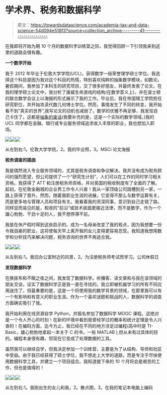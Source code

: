 # 学术界、税务和数据科学

> 原文：<https://towardsdatascience.com/academia-tax-and-data-science-54d094e518f3?source=collection_archive---------41----------------------->

在我即将开始为期 10 个月的数据科学训练营之际，我觉得回顾一下引领我来到这里的道路会很有趣。

**一个数学开始**

我于 2012 年毕业于伦敦大学学院(UCL)，获得数学一级荣誉理学硕士学位。我选择这个科目是因为我对这个科目的热情，特别喜欢纯粹的抽象数学模块，如数论。暑假期间，我参加了本科生的研究项目，交了很多好朋友，并最终发表了论文。在我的理学硕士论文中，我分析了康威生命游戏的结构(在数学意义上)，并在波士顿的联合数学会议上以海报的形式展示了我的工作。毕业后，我在帝国理工学院担任研究职位，并开始攻读代数几何博士学位。然而，事情发生了不同的转变，我开始看不到“真实的世界”,我写论文的动机也减弱了。数学的优雅不再足够，我发现自己卡住了。这都是[抽象的废话](https://en.wikipedia.org/wiki/Abstract_nonsense)(我要补充的是，这是一个实际的数学领域。)我的 UCL 同学都在金融、银行或专业服务领域追求收入丰厚的职业，我也想加入职场。

![](img/ca913f0474d7cf28221b2752f5a3744c.png)![](img/a1c8449bf16d7da9ae1bbec378c74bf5.png)![](img/76728ce647fa2a7350ebb51fbcc44aa0.png)

从左到右:1。伦敦大学学院，2。我的毕业照，3。MSCi 论文海报

**税务调查的插曲**

我是偶然进入专业服务领域的，尤其是税务调查和争议解决。我并没有成为税务顾问的强烈愿望，但公司提供了一个“研究生计划”，人们可以在工作的同时学习相关资格。我获得了 ATT 和注册税务师资格，并对英国的税收制度有了全面的了解。起初，在伦敦金融城的企业界工作令人兴奋！我从一家顶级公司跳槽到另一家，一路上获得了晋升。然而，随着我职业生涯的进展，它变得不那么与数字运算有关，而是更多地与管理人员和项目有关。我看着我的资深同事，意识到自己走错了路。同样显而易见的是，税收的“前沿”或技术层面更接近法律，而不是数学，作为一个雄心勃勃、干劲十足的人，我不想停滞不前。

我是在休产假时得到这些启示的。成为一名母亲改变了我的观点，因为我想要一份令我自豪的职业，这将使每天早上离开我的女儿变得更容易忍受。我知道我想用数学和分析技巧来解决问题，税务咨询的世界不再适合我。

![](img/456426dbe4a65e5fb2053ceb65f55899.png)![](img/0eafb680080670c738f6f86661b912f4.png)![](img/4eda9832420ad84fc1e2d21cd208b54b.png)

从左到右:1。我旧办公室附近的风景，2。为注册税务师考试而学习。公司休假日

**发现数据科学**

在换尿布和不眠之夜之间，我发现了数据科学。听播客、读文章和与我在该领域的朋友交谈，证实了数据科学正是我一直在寻找的。我立即被机器学习的所有不同应用迷住了，但最重要的是，这是一个将使用我的数学背景的领域，在那里我可以有一个有影响和有意义的职业生涯。作为一个喜欢谜题和挑战的人，数据科学的调查方面确实吸引了我。

我开始利用在线资源自学 Python，并报名参加了数据科学 MOOC 课程。这绝对是一个令人开心的时刻！在新的环境中看到我曾经学过的概率和统计定理是令人兴奋的！在编码方面，迄今为止，我已经在不同的地方涉足过编程(高中时是 TI-Basic，雄心勃勃地拿起一本关于 C 的书，一些 MATLAB ),但从未有过具体的目的。编程本身很有趣，但现在它变成了处理数据的工具。

虽然我可以继续自学，但我决定参加一个训练营，主要是为了从结构、导师和社区中受益。由于我已经获得了硕士学位，我不想走上大学的道路，而是专注于尽快使用数据科学工具，并建立一个项目组合。我知道接下来的 10 个月将会是艰苦的工作，但也是值得的！

![](img/2e438cd9a035950e1a9c066186a08d7f.png)![](img/bbb0614e01e4d0575c2a7aecaae02f04.png)![](img/836c2b73bfa34059ca115fc152f4bd81.png)

从左到右:1。我刚出生的女儿和我，2。散点图，3。在我的笔记本电脑上编码